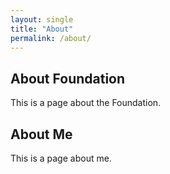 ```yaml
---
layout: single
title: "About"
permalink: /about/
---
```


## About Foundation
This is a page about the Foundation.

## About Me
This is a page about me.

